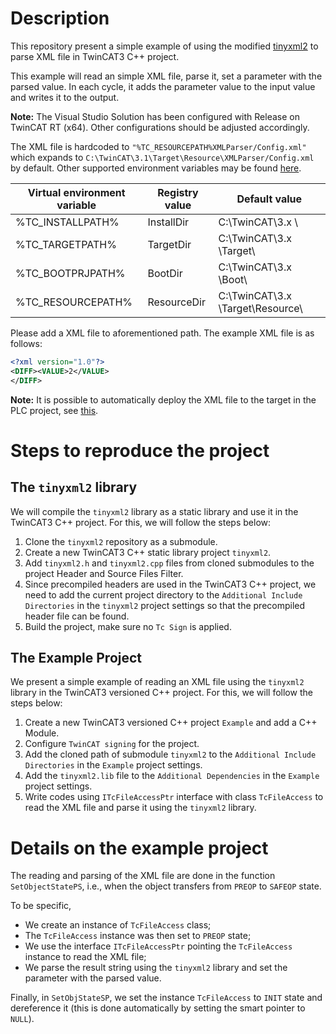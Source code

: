 # Description

This repository present a simple example of using the modified [tinyxml2](https://github.com/huweiatgithub/tinyxml2) to parse XML file in TwinCAT3 C++ project.

This example will read an simple XML file, parse it, set a parameter with the parsed value.
In each cycle, it adds the parameter value to the input value and writes it to the output.

**Note:** The Visual Studio Solution has been configured with Release on TwinCAT RT (x64). Other configurations should be adjusted accordingly.

The XML file is hardcoded to `"%TC_RESOURCEPATH%XMLParser/Config.xml"` which expands to `C:\TwinCAT\3.1\Target\Resource\XMLParser/Config.xml` by default.
Other supported environment variables may be found [here](https://infosys.beckhoff.com/english.php?content=../content/1033/tc3_plc_intro/3260050187.html&id=).

| Virtual environment variable | Registry value | Default value       |
| ---------------------------- | -------------- | ------------------- |
| %TC_INSTALLPATH%             | InstallDir     | C:\TwinCAT\3.x \    |
| %TC_TARGETPATH%              | TargetDir      | C:\TwinCAT\3.x \Target\ |
| %TC_BOOTPRJPATH%             | BootDir        | C:\TwinCAT\3.x \Boot\ |
| %TC_RESOURCEPATH%            | ResourceDir    | C:\TwinCAT\3.x \Target\Resource\ |

Please add a XML file to aforementioned path. The example XML file is as follows:
```xml
<?xml version="1.0"?>
<DIFF><VALUE>2</VALUE>
</DIFF>
```

**Note:** It is possible to automatically deploy the XML file to the target in the PLC project, see [this](https://infosys.beckhoff.com/english.php?content=../content/1033/tc3_plc_intro/3260050187.html&id=).

# Steps to reproduce the project

## The `tinyxml2` library
We will compile the `tinyxml2` library as a static library and use it in the TwinCAT3 C++ project.
For this, we will follow the steps below:
1. Clone the `tinyxml2` repository as a submodule.
2. Create a new TwinCAT3 C++ static library project `tinyxml2`.
3. Add `tinyxml2.h` and `tinyxml2.cpp` files from cloned submodules to the project Header and Source Files Filter.
4. Since precompiled headers are used in the TwinCAT3 C++ project, we need to add the current project directory to the `Additional Include Directories` in the `tinyxml2` project settings so that the precompiled header file can be found.
5. Build the project, make sure no `Tc Sign` is applied.

## The Example Project
We present a simple example of reading an XML file using the `tinyxml2` library in the TwinCAT3 versioned C++ project.
For this, we will follow the steps below:
1. Create a new TwinCAT3 versioned C++ project `Example` and add a C++ Module.
2. Configure `TwinCAT signing` for the project.
3. Add the cloned path of submodule `tinyxml2` to the `Additional Include Directories` in the `Example` project settings.
4. Add the `tinyxml2.lib` file to the `Additional Dependencies` in the `Example` project settings.
5. Write codes using `ITcFileAccessPtr` interface with class `TcFileAccess` to read the XML file and parse it using the `tinyxml2` library.


# Details on the example project
The reading and parsing of the XML file are done in the function `SetObjectStatePS`, i.e., when the object transfers from `PREOP` to `SAFEOP` state.

To be specific,
- We create an instance of `TcFileAccess` class;
- The `TcFileAccess` instance was then set to `PREOP` state;
- We use the interface `ITcFileAccessPtr` pointing the `TcFileAccess` instance to read the XML file;
- We parse the result string using the `tinyxml2` library and set the parameter with the parsed value.

Finally, in `SetObjStateSP`, we set the instance `TcFileAccess` to `INIT` state and dereference it (this is done automatically by setting the smart pointer to `NULL`).
